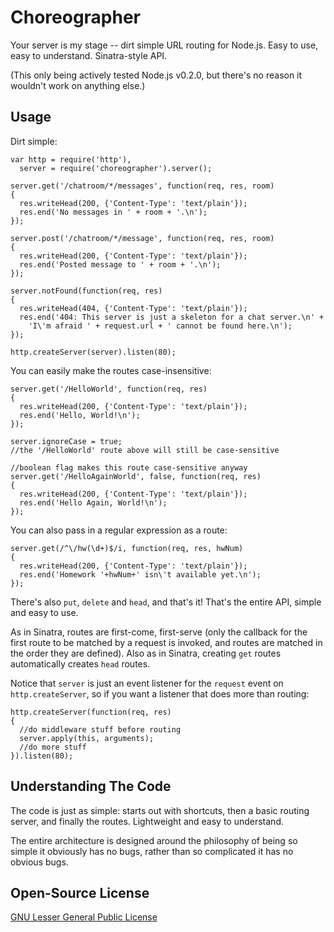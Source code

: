Choreographer
=============

Your server is my stage -- dirt simple URL routing for Node.js. Easy to use,
easy to understand. Sinatra-style API.

(This only being actively tested Node.js v0.2.0, but there's no reason it
wouldn't work on anything else.)

Usage
-----

Dirt simple:

    var http = require('http'),
      server = require('choreographer').server();
    
    server.get('/chatroom/*/messages', function(req, res, room)
    {
      res.writeHead(200, {'Content-Type': 'text/plain'});
      res.end('No messages in ' + room + '.\n');
    });
    
    server.post('/chatroom/*/message', function(req, res, room)
    {
      res.writeHead(200, {'Content-Type': 'text/plain'});
      res.end('Posted message to ' + room + '.\n');
    });
    
    server.notFound(function(req, res)
    {
      res.writeHead(404, {'Content-Type': 'text/plain'});
      res.end('404: This server is just a skeleton for a chat server.\n' +
        'I\'m afraid ' + request.url + ' cannot be found here.\n');
    });
    
    http.createServer(server).listen(80);

You can easily make the routes case-insensitive:

    server.get('/HelloWorld', function(req, res)
    {
      res.writeHead(200, {'Content-Type': 'text/plain'});
      res.end('Hello, World!\n');
    });
    
    server.ignoreCase = true;
    //the '/HelloWorld' route above will still be case-sensitive
    
    //boolean flag makes this route case-sensitive anyway
    server.get('/HelloAgainWorld', false, function(req, res)
    {
      res.writeHead(200, {'Content-Type': 'text/plain'});
      res.end('Hello Again, World!\n');
    });

You can also pass in a regular expression as a route:

    server.get(/^\/hw(\d+)$/i, function(req, res, hwNum)
    {
      res.writeHead(200, {'Content-Type': 'text/plain'});
      res.end('Homework '+hwNum+' isn\'t available yet.\n');
    });

There's also `put`, `delete` and `head`, and that's it! That's the entire API,
simple and easy to use.

As in Sinatra, routes are first-come, first-serve (only the callback for the
first route to be matched by a request is invoked, and routes are matched in the
order they are defined). Also as in Sinatra, creating `get` routes automatically
creates `head` routes.

Notice that `server` is just an event listener for the `request` event on
`http.createServer`, so if you want a listener that does more than routing:

    http.createServer(function(req, res)
    {
      //do middleware stuff before routing
      server.apply(this, arguments);
      //do more stuff
    }).listen(80);

Understanding The Code
----------------------

The code is just as simple: starts out with shortcuts, then a basic routing
server, and finally the routes. Lightweight and easy to understand.

The entire architecture is designed around the philosophy of being so simple
it obviously has no bugs, rather than so complicated it has no obvious bugs.

Open-Source License
-------------------

[GNU Lesser General Public License](http://www.gnu.org/licenses/lgpl.html)

